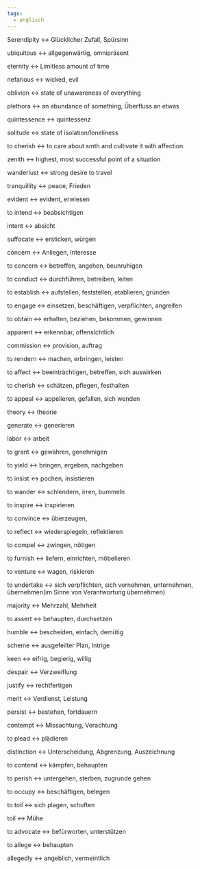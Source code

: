 ```yaml
---
tags:
  - englisch
---
```

Serendipity <-> Glücklicher Zufall, Spürsinn
<!--SR:!2024-10-02,68,312!2024-07-28,17,297-->

ubiquitous <-> allgegenwärtig, omnipräsent
<!--SR:!2024-09-23,59,310!2024-09-04,41,297-->

eternity <-> Limitless amount of time
<!--SR:!2024-09-20,57,312!2024-09-30,65,317-->

nefarious <-> wicked, evil
<!--SR:!2024-10-02,68,312!2024-09-26,61,317-->

oblivion <-> state of unawareness of everything
<!--SR:!2024-08-31,41,292!2024-07-29,18,305-->

plethora <-> an abundance of something, Überfluss an etwas
<!--SR:!2024-07-28,17,297!2024-09-18,55,312-->

quintessence <-> quintessenz
<!--SR:!2024-09-19,58,312!2024-09-25,61,317-->

solitude <-> state of isolation/loneliness
<!--SR:!2024-09-16,55,310!2024-07-28,17,297-->

to cherish <-> to care about smth and cultivate it with affection
<!--SR:!2024-09-24,61,317!2024-09-01,44,290-->

zenith <-> highest, most successful point of a situation
<!--SR:!2024-09-15,50,305!2024-08-23,36,290-->

wanderlust <-> strong desire to travel
<!--SR:!2024-09-22,59,317!2024-09-15,55,312-->

tranquillity <-> peace, Frieden
<!--SR:!2024-09-09,50,292!2024-09-21,58,317-->

evident <-> evident, erwiesen
<!--SR:!2024-07-30,4,312!2000-01-01,1,250-->

to intend <-> beabsichtigen
<!--SR:!2024-07-30,4,312!2000-01-01,1,250-->

intent <-> absicht
<!--SR:!2024-07-30,4,312!2000-01-01,1,250-->

suffocate <-> ersticken, würgen
<!--SR:!2024-07-30,4,312!2000-01-01,1,250-->

concern <-> Anliegen, Interesse
<!--SR:!2000-01-01,1,250!2024-07-30,4,312-->

to concern <-> betreffen, angehen, beunruhigen
<!--SR:!2000-01-01,1,250!2024-07-30,4,312-->

to conduct <-> durchführen, betreiben, leiten
<!--SR:!2024-07-29,3,292!2000-01-01,1,250-->

to establish <-> aufstellen, feststellen, etablieren, gründen
<!--SR:!2000-01-01,1,250!2024-07-30,4,312-->

to engage <-> einsetzen, beschäftigen, verpflichten, angreifen
<!--SR:!2024-07-30,3,272!2000-01-01,1,250-->

to obtain <-> erhalten, beziehen, bekommen, gewinnen
<!--SR:!2024-07-29,3,292!2000-01-01,1,250-->

apparent <-> erkennbar, offensichtlich
<!--SR:!2024-07-29,3,292!2000-01-01,1,250-->

commission <-> provision, auftrag
<!--SR:!2024-07-30,3,298!2024-07-30,4,312-->

to rendern <-> machen, erbringen, leisten
<!--SR:!2000-01-01,1,250!2024-07-28,1,252-->

to affect <-> beeinträchtigen, betreffen, sich auswirken
<!--SR:!2024-07-30,4,312!2000-01-01,1,250-->

to cherish <-> schätzen, pflegen, festhalten
<!--SR:!2024-07-30,4,312!2000-01-01,1,250-->

to appeal <-> appelieren, gefallen, sich wenden

theory <-> theorie

generate <-> generieren
<!--SR:!2000-01-01,1,250!2024-07-31,4,318-->

labor <-> arbeit

to grant <-> gewähren, genehmigen
<!--SR:!2024-07-31,4,318!2000-01-01,1,250-->

to yield <-> bringen, ergeben, nachgeben
<!--SR:!2024-07-28,1,278!2000-01-01,1,250-->

to insist <-> pochen, insistieren

to wander <-> schlendern, irren, bummeln

to inspire <-> inspirieren

to convince <-> überzeugen, 

to reflect <-> wiederspiegeln, reflektieren
<!--SR:!2024-07-31,4,318!2000-01-01,1,250-->

to compel <-> zwingen, nötigen

to furnish <-> liefern, einrichten, möbelieren

to venture <-> wagen, riskieren
<!--SR:!2000-01-01,1,250!2024-07-31,4,318-->

to undertake <-> sich verpflichten, sich vornehmen, unternehmen, übernehmen(im Sinne von Verantwortung übernehmen)

majority <-> Mehrzahl, Mehrheit
<!--SR:!2000-01-01,1,250!2024-07-31,4,318-->

to assert <-> behaupten, durchsetzen

humble <-> bescheiden, einfach, demütig

scheme <-> ausgefeilter Plan, Intrige

keen <-> eifrig, begierig, willig

despair <-> Verzweiflung

justify <-> rechtfertigen
<!--SR:!2000-01-01,1,250!2024-07-31,4,318-->

merit <-> Verdienst, Leistung

persist <-> bestehen, fortdauern

contempt <-> Missachtung, Verachtung

to plead <-> plädieren

distinction <-> Unterscheidung, Abgrenzung, Auszeichnung
<!--SR:!2024-07-30,3,298!2000-01-01,1,250-->

to contend <-> kämpfen, behaupten

to perish <-> untergehen, sterben, zugrunde gehen

to occupy <-> beschäftigen, belegen

to toil <-> sich plagen, schuften

toil <-> Mühe

to advocate <-> befürworten, unterstützen

to allege <-> behaupten

allegedly <-> angeblich, vermeintlich
<!--SR:!2000-01-01,1,250!2024-07-31,4,318-->


